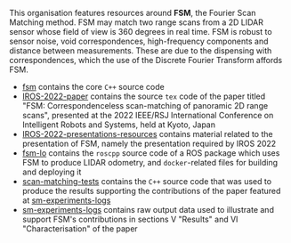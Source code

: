 This organisation features resources around **FSM**, the Fourier Scan Matching method. FSM may match two range scans from a 2D LIDAR sensor whose field of view is 360 degrees in real time. FSM is robust to sensor noise, void correspondences, high-frequency components and distance between measurements. These are due to the dispensing with correspondences, which the use of the Discrete Fourier Transform affords FSM.

- [fsm](https://github.com/fourier-scan-matcher/fsm) contains the core `C++` source code
- [IROS-2022-paper](https://github.com/fourier-scan-matcher/IROS-2022-paper) contains the source `tex` code of the paper titled "FSM: Correspondenceless scan-matching of panoramic 2D range scans", presented at the 2022 IEEE/RSJ International Conference on Intelligent Robots and Systems, held at Kyoto, Japan
- [IROS-2022-presentations-resources](https://github.com/fourier-scan-matcher/IROS-2022-presentations-resources) contains material related to the presentation of FSM, namely the presentation required by IROS 2022
- [fsm-lo](https://github.com/fourier-scan-matcher/fsm-lo) contains the `roscpp` source code of a ROS package which uses FSM to produce LIDAR odometry, and `docker`-related files for building and deploying it
- [scan-matching-tests](https://github.com/fourier-scan-matcher/scan-matching-tests) contains the `C++` source code that was used to produce the results supporting the contributions of the paper featured at [sm-experiments-logs](https://github.com/fourier-scan-matcher/sm-experiments-logs)
- [sm-experiments-logs](https://github.com/fourier-scan-matcher/sm-experiments-logs) contains raw output data used to illustrate and support FSM's contributions in sections V "Results" and VI "Characterisation" of the paper
